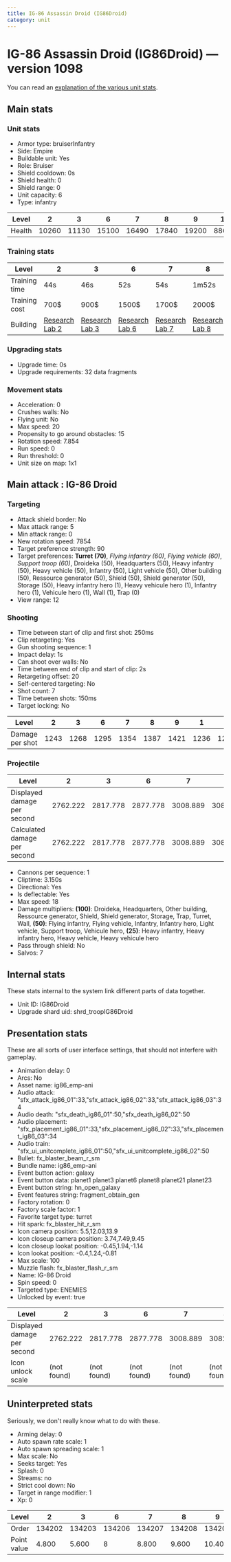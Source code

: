 ```yaml
---
title: IG-86 Assassin Droid (IG86Droid)
category: unit
---
```


# IG-86 Assassin Droid (IG86Droid) — version 1098

You can read an [explanation  of the various unit stats](unitexplained.md).

## Main stats

### Unit stats

  * Armor type: bruiserInfantry
  * Side: Empire
  * Buildable unit: Yes
  * Role: Bruiser
  * Shield cooldown: 0s
  * Shield health: 0
  * Shield range: 0
  * Unit capacity: 6
  * Type: infantry

|Level |2    |3    |6    |7    |8    |9    |1   |4    |10   |5    |
|------|-----|-----|-----|-----|-----|-----|----|-----|-----|-----|
|Health|10260|11130|15100|16490|17840|19200|8860|12450|21880|13780|


### Training stats

|Level        |2                                      |3                                      |6                                      |7                                      |8                                      |9                                      |1                                |4                                      |10                                      |5                                      |
|-------------|---------------------------------------|---------------------------------------|---------------------------------------|---------------------------------------|---------------------------------------|---------------------------------------|---------------------------------|---------------------------------------|----------------------------------------|---------------------------------------|
|Training time|44s                                    |46s                                    |52s                                    |54s                                    |1m52s                                  |1m56s                                  |42s                              |48s                                    |2m                                      |50s                                    |
|Training cost|700$                                   |900$                                   |1500$                                  |1700$                                  |2000$                                  |2100$                                  |500$                             |1100$                                  |2300$                                   |1300$                                  |
|Building     |[Research Lab 2](empireOffenseLab.html)|[Research Lab 3](empireOffenseLab.html)|[Research Lab 6](empireOffenseLab.html)|[Research Lab 7](empireOffenseLab.html)|[Research Lab 8](empireOffenseLab.html)|[Research Lab 9](empireOffenseLab.html)|[Barracks 2](empireBarracks.html)|[Research Lab 4](empireOffenseLab.html)|[Research Lab 10](empireOffenseLab.html)|[Research Lab 5](empireOffenseLab.html)|


### Upgrading stats

  * Upgrade time: 0s
  * Upgrade requirements: 32 data fragments

### Movement stats

  * Acceleration: 0
  * Crushes walls: No
  * Flying unit: No
  * Max speed: 20
  * Propensity to go around obstacles: 15
  * Rotation speed: 7.854
  * Run speed: 0
  * Run threshold: 0
  * Unit size on map: 1x1

## Main attack : IG-86 Droid

### Targeting

  * Attack shield border: No
  * Max attack range: 5
  * Min attack range: 0
  * New rotation speed: 7854
  * Target preference strength: 90
  * Target preferences: **Turret (70)**, _Flying infantry (60)_, _Flying vehicle (60)_, _Support troop (60)_, Droideka (50), Headquarters (50), Heavy infantry (50), Heavy vehicle (50), Infantry (50), Light vehicle (50), Other building (50), Ressource generator (50), Shield (50), Shield generator (50), Storage (50), Heavy infantry hero (1), Heavy vehicule hero (1), Infantry hero (1), Vehicule hero (1), Wall (1), Trap (0)
  * View range: 12

### Shooting

  * Time between start of clip and first shot: 250ms
  * Clip retargeting: Yes
  * Gun shooting sequence: 1
  * Impact delay: 1s
  * Can shoot over walls: No
  * Time between end of clip and start of clip: 2s
  * Retargeting offset: 20
  * Self-centered targeting: No
  * Shot count: 7
  * Time between shots: 150ms
  * Target locking: No

|Level          |2   |3   |6   |7   |8   |9   |1   |4   |10  |5   |
|---------------|----|----|----|----|----|----|----|----|----|----|
|Damage per shot|1243|1268|1295|1354|1387|1421|1236|1277|1464|1286|


### Projectile

|Level                       |2       |3       |6       |7       |8       |9       |1       |4       |10      |5       |
|----------------------------|--------|--------|--------|--------|--------|--------|--------|--------|--------|--------|
|Displayed damage per second |2762.222|2817.778|2877.778|3008.889|3082.222|3157.778|2746.667|2837.778|3253.333|2857.778|
|Calculated damage per second|2762.222|2817.778|2877.778|3008.889|3082.222|3157.778|2746.667|2837.778|3253.333|2857.778|


  * Cannons per sequence: 1
  * Cliptime: 3.150s
  * Directional: Yes
  * Is deflectable: Yes
  * Max speed: 18
  * Damage multipliers: **(100)**: Droideka, Headquarters, Other building, Ressource generator, Shield, Shield generator, Storage, Trap, Turret, Wall, **(50)**: Flying infantry, Flying vehicle, Infantry, Infantry hero, Light vehicle, Support troop, Vehicule hero, **(25)**: Heavy infantry, Heavy infantry hero, Heavy vehicle, Heavy vehicule hero
  * Pass through shield: No
  * Salvos: 7

## Internal stats

These stats internal to the system link different parts of data together.

  * Unit ID: IG86Droid
  * Upgrade shard uid: shrd_troopIG86Droid

## Presentation stats

These are all sorts of user interface settings, that should not interfere with gameplay.

  * Animation delay: 0
  * Arcs: No
  * Asset name: ig86_emp-ani
  * Audio attack: "sfx_attack_ig86_01":33,"sfx_attack_ig86_02":33,"sfx_attack_ig86_03":34
  * Audio death: "sfx_death_ig86_01":50,"sfx_death_ig86_02":50
  * Audio placement: "sfx_placement_ig86_01":33,"sfx_placement_ig86_02":33,"sfx_placement_ig86_03":34
  * Audio train: "sfx_ui_unitcomplete_ig86_01":50,"sfx_ui_unitcomplete_ig86_02":50
  * Bullet: fx_blaster_beam_r_sm
  * Bundle name: ig86_emp-ani
  * Event button action: galaxy
  * Event button data: planet1 planet3 planet6 planet8 planet21 planet23
  * Event button string: hn_open_galaxy
  * Event features string: fragment_obtain_gen
  * Factory rotation: 0
  * Factory scale factor: 1
  * Favorite target type: turret
  * Hit spark: fx_blaster_hit_r_sm
  * Icon camera position: 5.5,12.03,13.9
  * Icon closeup camera position: 3.74,7.49,9.45
  * Icon closeup lookat position: -0.45,1.94,-1.14
  * Icon lookat position: -0.4,1.24,-0.81
  * Max scale: 100
  * Muzzle flash: fx_blaster_flash_r_sm
  * Name: IG-86 Droid
  * Spin speed: 0
  * Targeted type: ENEMIES
  * Unlocked by event: true

|Level                      |2          |3          |6          |7          |8          |9          |1          |4          |10         |5          |
|---------------------------|-----------|-----------|-----------|-----------|-----------|-----------|-----------|-----------|-----------|-----------|
|Displayed damage per second|2762.222   |2817.778   |2877.778   |3008.889   |3082.222   |3157.778   |2746.667   |2837.778   |3253.333   |2857.778   |
|Icon unlock scale          |(not found)|(not found)|(not found)|(not found)|(not found)|(not found)|1.2,1.2,1.2|(not found)|(not found)|(not found)|


## Uninterpreted stats

Seriously, we don't really know what to do with these.

  * Arming delay: 0
  * Auto spawn rate scale: 1
  * Auto spawn spreading scale: 1
  * Max scale: No
  * Seeks target: Yes
  * Splash: 0
  * Streams: no
  * Strict cool down: No
  * Target in range modifier: 1
  * Xp: 0

|Level      |2     |3     |6     |7     |8     |9     |1     |4     |10    |5     |
|-----------|------|------|------|------|------|------|------|------|------|------|
|Order      |134202|134203|134206|134207|134208|134209|134201|134204|134210|134205|
|Point value|4.800 |5.600 |8     |8.800 |9.600 |10.400|4     |6.400 |12    |7.200 |


